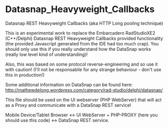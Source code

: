 Datasnap_Heavyweight_Callbacks
==============================

Datasnap REST Heavyweight Callbacks (aka HTTP Long pooling technique)

This is an experimental work to replace the Embarcadero RadStudioXE2 (C++/Delphi) Datasnap REST Heavyweight Callbacks provided functionality (the provided Javascript generated from the IDE had too much crap). You should only use this if you really understand how the DataSnap works (really low level kind of understanding)!

Also, this was based on some protocol reverse-engineering and so use it with caution! (I'll not be responsabile for any strange behaviour - don't use this in production!)


Some additional information on DataSnap can be found here: http://mathewdelong.wordpress.com/category/rad-studio/delphi/datasnap/


This file should be used on the UI webserver (PHP WebServer) that will act as a Proxy and communicate with a DataSnap REST service!

Mobile Device/Tablet Browser <-> UI WebServer + PHP-PROXY (here you should use this code) <-> DataSnap REST service.